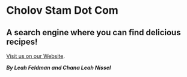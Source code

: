 # Cholov Stam Dot Com
## A search engine where you can find delicious recipes!
[Visit us on our Website](https://leahfeldman.github.io/CholovStamDotCom/).

***By Leah Feldman and Chana Leah Nissel*** 
